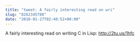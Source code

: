 ```yaml
---
title: "tweet: A fairly interesting read on wri"
slug: "8262345788"
date: "2010-01-27T02:40:52+00:00"
---
```

A fairly interesting read on writing C in Lisp: http://2tu.us/1hfc